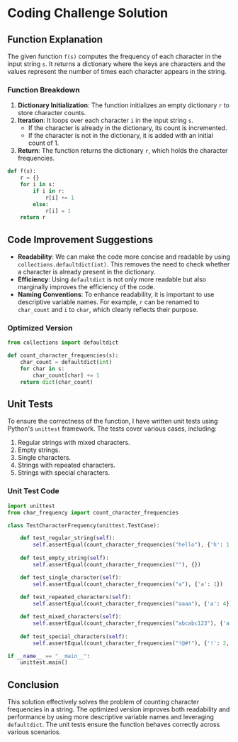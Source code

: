 
# Coding Challenge Solution

## Function Explanation

The given function `f(s)` computes the frequency of each character in the input string `s`. It returns a dictionary where the keys are characters and the values represent the number of times each character appears in the string.

### Function Breakdown

1. **Dictionary Initialization**: The function initializes an empty dictionary `r` to store character counts.
2. **Iteration**: It loops over each character `i` in the input string `s`.
    - If the character is already in the dictionary, its count is incremented.
    - If the character is not in the dictionary, it is added with an initial count of 1.
3. **Return**: The function returns the dictionary `r`, which holds the character frequencies.

```python
def f(s):
    r = {}
    for i in s:
        if i in r:
            r[i] += 1
        else:
            r[i] = 1
    return r
```

## Code Improvement Suggestions

- **Readability**: We can make the code more concise and readable by using `collections.defaultdict(int)`. This removes the need to check whether a character is already present in the dictionary.
- **Efficiency**: Using `defaultdict` is not only more readable but also marginally improves the efficiency of the code.
- **Naming Conventions**: To enhance readability, it is important to use descriptive variable names. For example, `r` can be renamed to `char_count` and `i` to `char`, which clearly reflects their purpose.

### Optimized Version

```python
from collections import defaultdict

def count_character_frequencies(s):
    char_count = defaultdict(int)
    for char in s:
        char_count[char] += 1
    return dict(char_count)
```

## Unit Tests

To ensure the correctness of the function, I have written unit tests using Python's `unittest` framework. The tests cover various cases, including:

1. Regular strings with mixed characters.
2. Empty strings.
3. Single characters.
4. Strings with repeated characters.
5. Strings with special characters.

### Unit Test Code

```python
import unittest
from char_frequency import count_character_frequencies

class TestCharacterFrequency(unittest.TestCase):

    def test_regular_string(self):
        self.assertEqual(count_character_frequencies("hello"), {'h': 1, 'e': 1, 'l': 2, 'o': 1})
    
    def test_empty_string(self):
        self.assertEqual(count_character_frequencies(""), {})

    def test_single_character(self):
        self.assertEqual(count_character_frequencies("a"), {'a': 1})
    
    def test_repeated_characters(self):
        self.assertEqual(count_character_frequencies("aaaa"), {'a': 4})

    def test_mixed_characters(self):
        self.assertEqual(count_character_frequencies("abcabc123"), {'a': 2, 'b': 2, 'c': 2, '1': 1, '2': 1, '3': 1})
    
    def test_special_characters(self):
        self.assertEqual(count_character_frequencies("!@#!"), {'!': 2, '@': 1, '#': 1})

if __name__ == "__main__":
    unittest.main()
```

## Conclusion

This solution effectively solves the problem of counting character frequencies in a string. The optimized version improves both readability and performance by using more descriptive variable names and leveraging `defaultdict`. The unit tests ensure the function behaves correctly across various scenarios.
